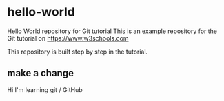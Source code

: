 # hello-world
Hello World repository for Git tutorial
This is an example repository for the Git tutorial on https://www.w3schools.com

This repository is built step by step in the tutorial.

## make a change
Hi I'm learning git / GitHub
